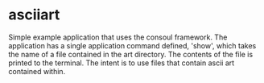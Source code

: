 asciiart
========
Simple example application that uses the consoul framework. The application has a single application command defined,
'show', which takes the name of a file contained in the art directory. The contents of the file is printed to the
terminal. The intent is to use files that contain ascii art contained within.
